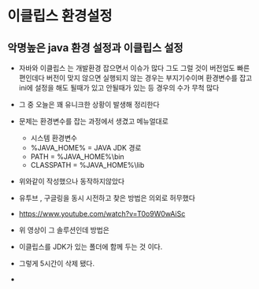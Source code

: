 # 이클립스 환경설정

## 악명높은 java 환경 설정과 이클립스 설정

- 자바와 이클립스 는 개발환경 잡으면서 이슈가 많다 그도 그럴 것이 버전업도 빠른 편인데다 버전이 맞지 않으면 실행되지 않는 경우는 부지기수이며 환경변수를 잡고 ini에 설정을 해도 될때가 있고 안될때가 있는  등 경우의 수가 무척 많다

- 그 중 오늘은 꽤 유니크한 상황이 발생해 정리한다

- 문제는 환경변수를 잡는 과정에서 생겼고 메뉴얼대로 
    - 시스템 환경변수
    - %JAVA_HOME%  = JAVA JDK 경로
    - PATH = %JAVA_HOME%\bin
    - CLASSPATH =  %JAVA_HOME%\lib 
- 위와같이 작성했으나 동작하지않았다
- 유투브 , 구글링을 동시 시전하고 찾은 방법은 의외로 허무했다
- https://www.youtube.com/watch?v=T0o9W0wAiSc
- 위 영상이 그 솔루션인데 방법은 
- 이클립스를 JDK가 있는 폴더에 함께 두는 것 이다.
- 그렇게 5시간이 삭제 됐다.


- 
